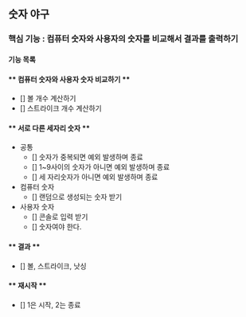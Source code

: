 ## 숫자 야구

### 핵심 기능 : 컴퓨터 숫자와 사용자의 숫자를 비교해서 결과를 출력하기

#### 기능 목록

#### ** 컴퓨터 숫자와 사용자 숫자 비교하기 **

- [] 볼 개수 계산하기
- [] 스트라이크 개수 계산하기

#### ** 서로 다른 세자리 숫자 **

- 공통
    - [] 숫자가 중복되면 예외 발생하며 종료
    - [] 1~9사이의 숫자가 아니면 예외 발생하며 종료
    - [] 세 자리숫자가 아니면 예외 발생하며 종료
- 컴퓨터 숫자
    - [] 랜덤으로 생성되는 숫자 받기
- 사용자 숫자
    - [] 콘솔로 입력 받기
    - [] 숫자여야 한다.

#### ** 결과 **

- [] 볼, 스트라이크, 낫싱

#### ** 재시작 **

- [] 1은 시작, 2는 종료